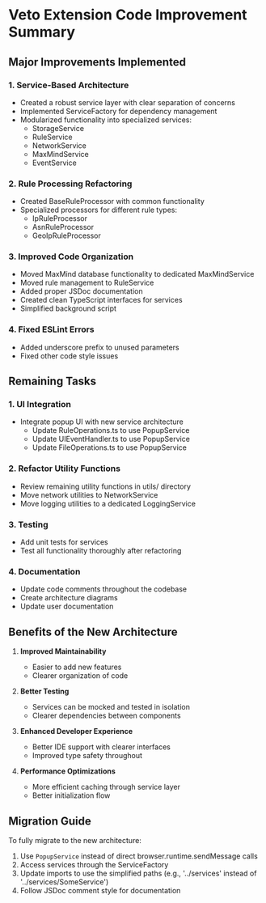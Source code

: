 # Veto Extension Code Improvement Summary

## Major Improvements Implemented

### 1. Service-Based Architecture
- Created a robust service layer with clear separation of concerns
- Implemented ServiceFactory for dependency management
- Modularized functionality into specialized services:
  - StorageService
  - RuleService
  - NetworkService
  - MaxMindService
  - EventService

### 2. Rule Processing Refactoring
- Created BaseRuleProcessor with common functionality
- Specialized processors for different rule types:
  - IpRuleProcessor
  - AsnRuleProcessor
  - GeoIpRuleProcessor

### 3. Improved Code Organization
- Moved MaxMind database functionality to dedicated MaxMindService
- Moved rule management to RuleService
- Added proper JSDoc documentation
- Created clean TypeScript interfaces for services
- Simplified background script

### 4. Fixed ESLint Errors
- Added underscore prefix to unused parameters
- Fixed other code style issues

## Remaining Tasks

### 1. UI Integration
- Integrate popup UI with new service architecture
  - Update RuleOperations.ts to use PopupService
  - Update UIEventHandler.ts to use PopupService
  - Update FileOperations.ts to use PopupService

### 2. Refactor Utility Functions
- Review remaining utility functions in utils/ directory
- Move network utilities to NetworkService
- Move logging utilities to a dedicated LoggingService

### 3. Testing
- Add unit tests for services
- Test all functionality thoroughly after refactoring

### 4. Documentation
- Update code comments throughout the codebase
- Create architecture diagrams
- Update user documentation

## Benefits of the New Architecture

1. **Improved Maintainability**
   - Easier to add new features
   - Clearer organization of code

2. **Better Testing**
   - Services can be mocked and tested in isolation
   - Clearer dependencies between components

3. **Enhanced Developer Experience**
   - Better IDE support with clearer interfaces
   - Improved type safety throughout

4. **Performance Optimizations**
   - More efficient caching through service layer
   - Better initialization flow

## Migration Guide

To fully migrate to the new architecture:

1. Use `PopupService` instead of direct browser.runtime.sendMessage calls
2. Access services through the ServiceFactory
3. Update imports to use the simplified paths (e.g., '../services' instead of '../services/SomeService')
4. Follow JSDoc comment style for documentation
